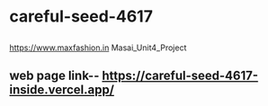 # careful-seed-4617
## 
https://www.maxfashion.in
Masai_Unit4_Project

## web page link-- https://careful-seed-4617-inside.vercel.app/
